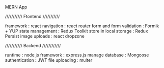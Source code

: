 MERN App

/////////// Ftontend ///////////

framework : react
navigation : react router
form and form validation : Formik + YUP
state management : Redux Toolkit
store in local storage : Redux Persist
image uploads : react dropzone

/////////// Backend ////////////

runtime : node.js
framework : express.js
manage database : Mongoose
authentication : JWT
file uploading : multer

